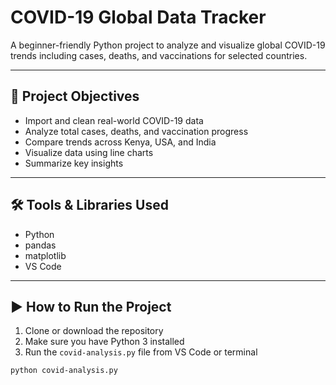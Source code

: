 #  COVID-19 Global Data Tracker

A beginner-friendly Python project to analyze and visualize global COVID-19 trends including cases, deaths, and vaccinations for selected countries.

---

## 🎯 Project Objectives

- Import and clean real-world COVID-19 data
- Analyze total cases, deaths, and vaccination progress
- Compare trends across Kenya, USA, and India
- Visualize data using line charts
- Summarize key insights

---

## 🛠️ Tools & Libraries Used

- Python
- pandas
- matplotlib
- VS Code

---

## ▶️ How to Run the Project

1. Clone or download the repository
2. Make sure you have Python 3 installed
3. Run the `covid-analysis.py` file from VS Code or terminal

```bash
python covid-analysis.py

